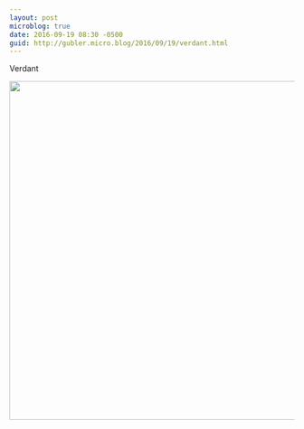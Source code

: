 ```yaml
---
layout: post
microblog: true
date: 2016-09-19 08:30 -0500
guid: http://gubler.micro.blog/2016/09/19/verdant.html
---
```

Verdant

<img src="http://microblog.dev88.co/uploads/2018/c1cc6cf4a2.jpg" width="600" height="600" />
